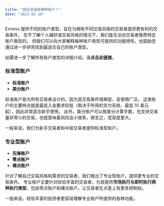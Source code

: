 ```yaml
---
title: "我应该选择哪种账户？"
date: "2023-01-10"
---
```


Exness 提供不同的账户类型，旨在为拥有不同交易风格的交易者提供更有利的交易条件。 在不了解个人偏好或交易风格的情况下，我们是无法向交易者推荐特定账户类型的。 但我们可以向大家解释每种账户类型可提供的功能特性，也鼓励您通过进一步研究找到最适合自己的账户类型。

如需进一步了解所有账户类型的详细介绍，请**点击此链接**。

### 标准型账户

- **标准账户**
- **美分账户**

标准账户是为所有交易者设计的，因为其交易条件很典型，且使用广泛。 这类账户的主要特点就是最低入金要求较低（取决于所用的支付系统，最低 10 美元起），因此非常适合新手使用。 此外，美分账户可以按美分计算手数，也支持交易量非常小的交易，也就意味着风险会小很多。换言之，宽容度更大。

一般来说，我们为新手交易者和中级交易者提供标准型账户。

### 专业型账户

- **先锋账户**
- **零点账户**
- **裸点账户**

针对了解自己交易风格和需求的交易者，我们推出了专业型账户，提供更专业的交易条件。 专业账户主要针对经验丰富的交易者，为其提供**市场执行与即时执行两种执行类型**，包括零点账户和裸点账户，让交易者在点差上有更多控制权。

一般来说，经验丰富的投资者更容易理解专业账户所提供的各种功能。
